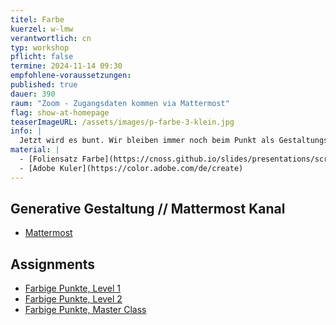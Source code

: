 ```yaml
---
titel: Farbe
kuerzel: w-lmw
verantwortlich: cn
typ: workshop
pflicht: false
termine: 2024-11-14 09:30
empfohlene-voraussetzungen:
published: true
dauer: 390
raum: "Zoom - Zugangsdaten kommen via Mattermost"
flag: show-at-homepage
teaserImageURL: /assets/images/p-farbe-3-klein.jpg
info: |
  Jetzt wird es bunt. Wir bleiben immer noch beim Punkt als Gestaltungselement, aber nehmen jetzt etwas systematischer Farbe und Transparenz hinzu. Wie befassen und kurz mit den verschiedenen Farbssystemen und Farbwahrnehmung und lassen dann verschiedene Regeln rund um die farbige Welt in unseren Code einfließen.
material: |
  - [Foliensatz Farbe](https://cnoss.github.io/slides/presentations/screendesign/farben/)
  - [Adobe Kuler](https://color.adobe.com/de/create)
---
```


## Generative Gestaltung // Mattermost Kanal
- [Mattermost](https://chat.coco.study/students/channels/class-generative-gestaltung)

## Assignments
- [Farbige Punkte, Level 1](/generative-gestaltung/assignments/04-farbe-punkte-01/)
- [Farbige Punkte, Level 2](/generative-gestaltung/assignments/04-farbe-punkte-02/)
- [Farbige Punkte, Master Class](/generative-gestaltung/assignments/04-farbe-punkte-03/)


